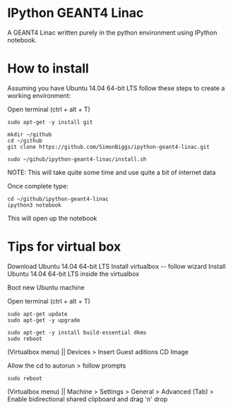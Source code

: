 IPython GEANT4 Linac
====================

A GEANT4 Linac written purely in the python environment using IPython notebook.




How to install
==============

Assuming you have Ubuntu 14.04 64-bit LTS follow these steps to create a working environment:

Open terminal (ctrl + alt + T)

    sudo apt-get -y install git
    
    mkdir ~/github
    cd ~/github
    git clone https://github.com/SimonBiggs/ipython-geant4-linac.git
    
    sudo ~/gihub/ipython-geant4-linac/install.sh

NOTE: This will take quite some time and use quite a bit of internet data

Once complete type:

    cd ~/github/ipython-geant4-linac
    ipython3 notebook
    
This will open up the notebook


Tips for virtual box
====================
Download Ubuntu 14.04 64-bit LTS
Install virtualbox -- follow wizard
Install Ubuntu 14.04 64-bit LTS inside the virtualbox


Boot new Ubuntu machine

Open terminal (ctrl + alt + T)

    sudo apt-get update
    sudo apt-get -y upgrade

    sudo apt-get -y install build-essential dkms
    sudo reboot

(Virtualbox menu) || Devices > Insert Guest aditions CD Image

Allow the cd to autorun > follow prompts

    sudo reboot

(Virtualbox menu) || Machine > Settings > General > Advanced (Tab) > Enable bidirectional shared clipboard and drag 'n' drop
